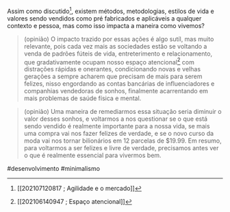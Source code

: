 Assim como discutido[^1], existem métodos, metodologias, estilos de vida e valores sendo vendidos como pré fabricados e aplicáveis a qualquer contexto e pessoa, mas como isso impacta a maneira como vivemos?
> (opinião) O impacto trazido por essas ações é algo sutíl, mas muito relevante, pois cada vez mais as sociedades estão se voltando a venda de padrões fúteis de vida, entreterimento e relacionamento, que gradativamente ocupam nosso espaço atencional[^2] com distrações rápidas e onerantes, condicionando novas e velhas gerações a sempre acharem que precisam de mais para serem felizes, nisso engordando as contas bancárias de influenciadores e companhias vendedoras de sonhos, finalmente acarrentando em mais problemas de saúde física e mental.

> (opinião) Uma maneira de remediarmos essa situação seria diminuir o valor desses sonhos, e voltarmos a nos questionar se o que está sendo vendido é realmente importante para a nossa vida, se mais uma compra vai nos fazer felizes de verdade, e se o novo curso da moda vai nos tornar bilionários em 12 parcelas de $19.99. Em resumo, para voltarmos a ser felizes e livre de verdade, precisamos antes ver o que é realmente essencial para vivermos bem.
		
[^1]: [[202107120817 ; Agilidade e o mercado]]
[^2]: [[202106140947 ; Espaço atencional]]

#desenvolvimento #minimalismo 